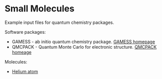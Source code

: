 # Small Molecules

Example input files for quantum chemistry packages.

Software packages:
* GAMESS - ab initio quantum chemistry package.   [GAMESS homepage](http://www.msg.ameslab.gov/gamess/) 
* QMCPACK - Quantum Monte Carlo for electronic structure.  [QMCPACK homeage](http://qmcpack.org/) 


Molecules:
* [Helium atom](helium/README.md)
